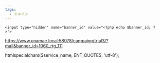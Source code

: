 ```yaml
---
tags:
  - ドメイン
---
```


<?php // #33611 ?banner_id=1060_rtg_ (以下ページ固有)のときマラドーナ遷移時にそのままパラメータを引き継いで渡す
if(isset($banner_id) && preg_match('/1060_rtg_/', $banner_id)): ?>
	<input type="hidden" name="banner_id" value="<?php echo $banner_id; ?>">
<?php endif; ?>

<?php if($is_post_banner_id): ?><input type="hidden" name="banner_id" value="<?php echo $banner_id; ?>"><?php endif; ?>


https://www.onamae.local:58078/campaign/trial3/?mail&banner_id=1060_rtg_111

htmlspecialchars($service_name, ENT_QUOTES, 'utf-8');